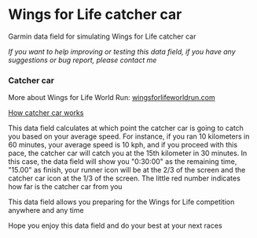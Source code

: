 # Wings for Life catcher car
Garmin data field for simulating Wings for Life catcher car

*If you want to help improving or testing this data field, if you have any suggestions or bug report, please contact me*

### Catcher car
More about Wings for Life World Run: [wingsforlifeworldrun.com](https://wingsforlifeworldrun.com)

[How catcher car works](https://www.wingsforlifeworldrun.com/za/en/news/what-the-hell-is-the-catcher-car-1164/)

This data field calculates at which point the catcher car is going to catch you based on your average speed. For instance, if you ran 10 kilometers in 60 minutes, your average speed is 10 kph, and if you proceed with this pace, the catcher car will catch you at the 15th kilometer in 30 minutes. In this case, the data field will show you "0:30:00" as the remaining time, "15.00" as finish, your runner icon will be at the 2/3 of the screen and the catcher car icon at the 1/3 of the screen. The little red number indicates how far is the catcher car from you

This data field allows you preparing for the Wings for Life competition anywhere and any time

Hope you enjoy this data field and do your best at your next races